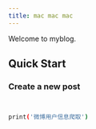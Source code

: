 ```yaml
---
title: mac mac mac
---
```

Welcome to myblog.

## Quick Start

### Create a new post

``` bash


print('微博用户信息爬取')
```



